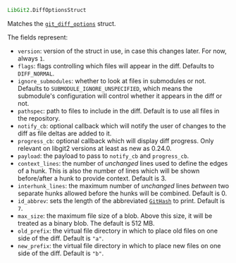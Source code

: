 ```julia
LibGit2.DiffOptionsStruct
```

Matches the [`git_diff_options`](https://libgit2.org/libgit2/#HEAD/type/git_diff_options) struct.

The fields represent:

  * `version`: version of the struct in use, in case this changes later. For now, always `1`.
  * `flags`: flags controlling which files will appear in the diff. Defaults to `DIFF_NORMAL`.
  * `ignore_submodules`: whether to look at files in submodules or not. Defaults to `SUBMODULE_IGNORE_UNSPECIFIED`, which means the submodule's configuration will control  whether it appears in the diff or not.
  * `pathspec`: path to files to include in the diff. Default is to use all files in the repository.
  * `notify_cb`: optional callback which will notify the user of changes to the diff as file deltas are  added to it.
  * `progress_cb`: optional callback which will display diff progress. Only relevant on libgit2 versions  at least as new as 0.24.0.
  * `payload`: the payload to pass to `notify_cb` and `progress_cb`.
  * `context_lines`: the number of *unchanged* lines used to define the edges of a hunk.  This is also the number of lines which will be shown before/after a hunk to provide  context. Default is 3.
  * `interhunk_lines`: the maximum number of *unchanged* lines *between* two separate  hunks allowed before the hunks will be combined. Default is 0.
  * `id_abbrev`: sets the length of the abbreviated [`GitHash`](@ref) to print.  Default is `7`.
  * `max_size`: the maximum file size of a blob. Above this size, it will be treated  as a binary blob. The default is 512 MB.
  * `old_prefix`: the virtual file directory in which to place old files on one side  of the diff. Default is `"a"`.
  * `new_prefix`: the virtual file directory in which to place new files on one side  of the diff. Default is `"b"`.
